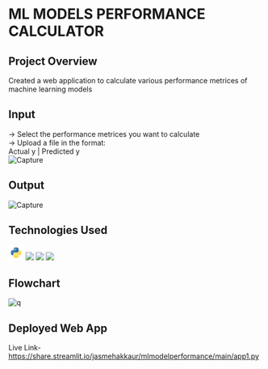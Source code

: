 # ML MODELS PERFORMANCE CALCULATOR

## Project Overview

Created a web application to calculate various performance metrices of machine learning models

## Input
-> Select the performance metrices you want to calculate<br>
-> Upload a file in the format:<br>
 Actual y | Predicted y
  <br>
![Capture](https://user-images.githubusercontent.com/69070570/142892469-43c17fcf-319c-4d9b-a899-12546c673078.PNG)

## Output<br>
![Capture](https://user-images.githubusercontent.com/69070570/142893772-f71a69b8-4c7a-45de-b7b1-26707450e1d4.PNG)


## Technologies Used
<code><img height="30" src="https://raw.githubusercontent.com/github/explore/80688e429a7d4ef2fca1e82350fe8e3517d3494d/topics/python/python.png"></code>
<code><img height="30" src="https://camo.githubusercontent.com/6976844e0d37963206e1d79b0c2642a5f854b8a7a10670c2cc7809b564a8116b/68747470733a2f2f6173736574732e776562736974652d66696c65732e636f6d2f3564633362343764646336633063326131616637346164302f3565313831383264623832376661303635393534313735345f5247425f4c6f676f5f566572746963616c5f436f6c6f725f4c696768745f42672e706e67"></code>
<code><img height="30" src="https://p.kindpng.com/picc/s/574-5747046_python-pandas-logo-transparent-hd-png-download.png"></code>
<code><img height="30" src="https://upload.wikimedia.org/wikipedia/commons/thumb/0/05/Scikit_learn_logo_small.svg/330px-Scikit_learn_logo_small.svg.png"></code>

## Flowchart
![q](https://user-images.githubusercontent.com/69070570/142894992-fa954022-b204-48a3-9960-34d5fb646486.jpg)


## Deployed Web App
Live Link-<a>https://share.streamlit.io/jasmehakkaur/mlmodelperformance/main/app1.py</a>
